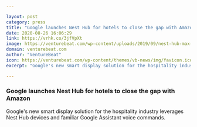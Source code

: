 ```yaml
---

layout: post
category: press
title: "Google launches Nest Hub for hotels to close the gap with Amazon"
date: 2020-08-26 16:06:29
link: https://vrhk.co/3jfVpXt
image: https://venturebeat.com/wp-content/uploads/2019/09/nest-hub-max-assigned-reminder-e1598392419934.jpg?w=1200&strip=all
domain: venturebeat.com
author: "VentureBeat"
icon: https://venturebeat.com/wp-content/themes/vb-news/img/favicon.ico
excerpt: "Google's new smart display solution for the hospitality industry leverages Nest Hub devices and familiar Google Assistant voice commands."

---
```


### Google launches Nest Hub for hotels to close the gap with Amazon

Google's new smart display solution for the hospitality industry leverages Nest Hub devices and familiar Google Assistant voice commands.